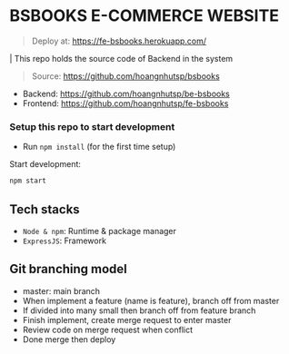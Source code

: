 # BSBOOKS E-COMMERCE WEBSITE

> Deploy at: https://fe-bsbooks.herokuapp.com/

| This repo holds the source code of Backend in the system

> Source: https://github.com/hoangnhutsp/bsbooks

- Backend: https://github.com/hoangnhutsp/be-bsbooks
- Frontend: https://github.com/hoangnhutsp/fe-bsbooks
### Setup this repo to start development

-   Run `npm install` (for the first time setup)

Start development:

```bash
npm start
```

## Tech stacks

-   `Node & npm`: Runtime & package manager
-   `ExpressJS`: Framework


## Git branching model

-   master: main branch
-   When implement a feature (name is feature), branch off from master
-   If divided into many small then branch off from feature branch
-   Finish implement, create merge request to enter master
-   Review code on merge request when conflict
-   Done merge then deploy
